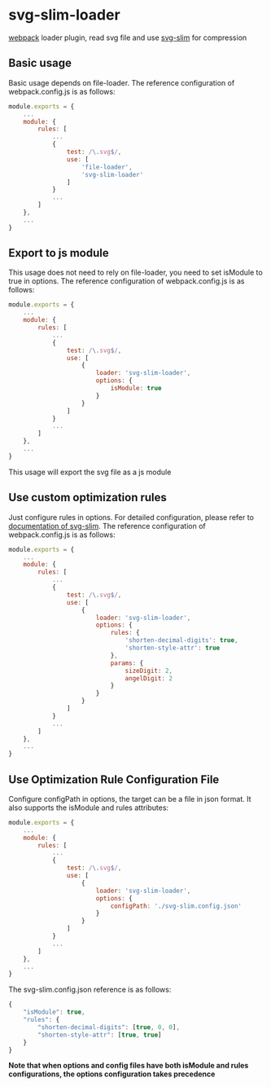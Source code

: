 # svg-slim-loader

[webpack](https://github.com/webpack/webpack) loader plugin, read svg file and use [svg-slim](https://github.com/benboba/svg-slim) for compression

## Basic usage

Basic usage depends on file-loader. The reference configuration of webpack.config.js is as follows:
```js
module.exports = {
    ...
    module: {
        rules: [
            ...
            {
                test: /\.svg$/,
                use: [
                    'file-loader',
                    'svg-slim-loader'
                ]
            }
            ...
        ]
    },
    ...
}
```

## Export to js module

This usage does not need to rely on file-loader, you need to set isModule to true in options. The reference configuration of webpack.config.js is as follows:
```js
module.exports = {
    ...
    module: {
        rules: [
            ...
            {
                test: /\.svg$/,
                use: [
                    {
                        loader: 'svg-slim-loader',
                        options: {
                            isModule: true
                        }
                    }
                ]
            }
            ...
        ]
    },
    ...
}
```

This usage will export the svg file as a js module

## Use custom optimization rules

Just configure rules in options. For detailed configuration, please refer to [documentation of svg-slim](https://github.com/benboba/svg-slim/blob/master/README.md). The reference configuration of webpack.config.js is as follows:
```js
module.exports = {
    ...
    module: {
        rules: [
            ...
            {
                test: /\.svg$/,
                use: [
                    {
                        loader: 'svg-slim-loader',
                        options: {
                            rules: {
                                'shorten-decimal-digits': true,
                                'shorten-style-attr': true
                            },
                            params: {
                                sizeDigit: 2,
                                angelDigit: 2
                            }
                        }
                    }
                ]
            }
            ...
        ]
    },
    ...
}
```

## Use Optimization Rule Configuration File

Configure configPath in options, the target can be a file in json format. It also supports the isModule and rules attributes:
```js
module.exports = {
    ...
    module: {
        rules: [
            ...
            {
                test: /\.svg$/,
                use: [
                    {
                        loader: 'svg-slim-loader',
                        options: {
                            configPath: './svg-slim.config.json'
                        }
                    }
                ]
            }
            ...
        ]
    },
    ...
}
```

The svg-slim.config.json reference is as follows:
```js
{
    "isModule": true,
    "rules": {
        "shorten-decimal-digits": [true, 0, 0],
        "shorten-style-attr": [true, true]
    }
}
```

**Note that when options and config files have both isModule and rules configurations, the options configuration takes precedence**
